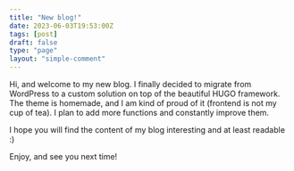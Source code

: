 ```yaml
---
title: "New blog!"
date: 2023-06-03T19:53:00Z
tags: [post]
draft: false
type: "page"
layout: "simple-comment"
---
```

Hi, and welcome to my new blog. I finally decided to migrate from WordPress to a custom solution on top of the beautiful HUGO framework. The theme is homemade, and I am kind of proud of it (frontend is not my cup of tea). I plan to add more functions and constantly improve them.

I hope you will find the content of my blog interesting and at least readable :) 

Enjoy, and see you next time!